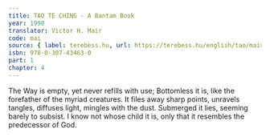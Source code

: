 ```yaml
---
title: TAO TE CHING - A Bantam Book
year: 1990
translator: Victor H. Mair
code: mai
source: { label: terebess.hu, url: https://terebess.hu/english/tao/mair.html }
isbn: 978-0-307-43463-0
part: 1
chapter: 4
---
```


The Way is empty, yet never refills with use;
Bottomless it is, like the forefather of the myriad creatures.
It files away sharp points,
unravels tangles,
diffuses light,
mingles with the dust.
Submerged it lies,
seeming barely to subsist.
I know not whose child it is,
only that it resembles the predecessor of God.
